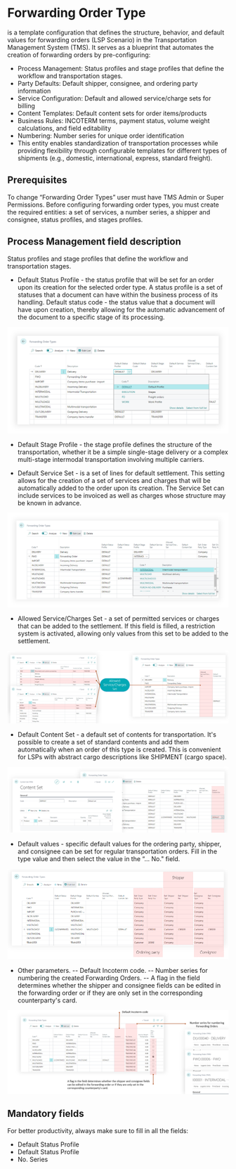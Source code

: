 
# Forwarding Order Type

is a template configuration that defines the structure, behavior, and default values for forwarding orders (LSP Scenario) in the Transportation Management System (TMS).
It serves as a blueprint that automates the creation of forwarding orders by pre-configuring:

- Process Management: Status profiles and stage profiles that define the workflow and transportation stages.
- Party Defaults: Default shipper, consignee, and ordering party information
- Service Configuration: Default and allowed service/charge sets for billing
- Content Templates: Default content sets for order items/products
- Business Rules: INCOTERM terms, payment status, volume weight calculations, and field editability
- Numbering: Number series for unique order identification
- This entity enables standardization of transportation processes while providing flexibility through configurable templates for different types of shipments (e.g., domestic, international, express, standard freight).

## Prerequisites

To change “Forwarding Order Types” user must have TMS Admin or Super Permissions.
Before configuring forwarding order types, you must create the required entities: a set of services, a number series, a shipper and consignee, status profiles, and stages profiles.

## Process Management field description

 Status profiles and stage profiles that define the workflow and transportation stages.

- Default Status Profile - the status profile that will be set for an order upon its creation for the selected order type. A status profile is a set of statuses that a document can have within the business process of its handling. Default status code - the status value that a document will have upon creation, thereby allowing for the automatic advancement of the document to a specific stage of its processing.

![Setup Image](resources/forwardingordertype/pics/fwotype1.png)

- Default Stage Profile - the stage profile defines the structure of the transportation, whether it be a simple single-stage delivery or a complex multi-stage intermodal transportation involving multiple carriers.

- Default Service Set - is a set of lines for default settlement. This setting allows for the creation of a set of services and charges that will be automatically added to the order upon its creation. The Service Set can include services to be invoiced as well as charges whose structure may be known in advance.

![Setup Image](resources/forwardingordertype/pics/fwotype2.png)

- Allowed Service/Charges Set - a set of permitted services or charges that can be added to the settlement. If this field is filled, a restriction system is activated, allowing only values from this set to be added to the settlement.

![Setup Image](resources/forwardingordertype/pics/fwotype3.png)

- Default Content Set - a default set of contents for transportation. It's possible to create a set of standard contents and add them automatically when an order of this type is created. This is convenient for LSPs with abstract cargo descriptions like SHIPMENT (cargo space).

![Setup Image](resources/forwardingordertype/pics/fwotype4.png)

- Default values - specific default values for the ordering party, shipper, and consignee can be set for regular transportation orders. Fill in the type value and then select the value in the “… No." field.

![Setup Image](resources/forwardingordertype/pics/fwotype5.png)

- Other parameters.
-- Default Incoterm code.
-- Number series for numbering the created Forwarding Orders.
-- A flag in the field determines whether the shipper and consignee fields can be edited in the forwarding order or if they are only set in the corresponding counterparty's card.

![Setup Image](resources/forwardingordertype/pics/fwotype6.png)

## Mandatory fields

For better productivity, always make sure to fill in all the fields:

- Default Status Profile
- Default Status Profile
- No. Series
